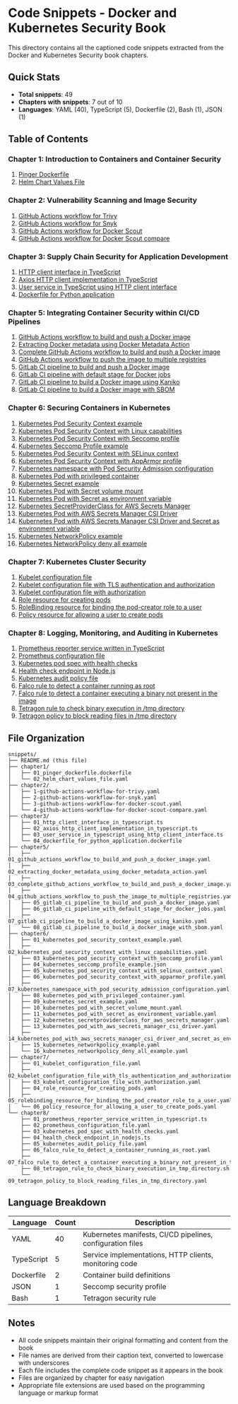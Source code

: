 # Code Snippets - Docker and Kubernetes Security Book

This directory contains all the captioned code snippets extracted from the Docker and Kubernetes Security book chapters.

## Quick Stats

- **Total snippets**: 49
- **Chapters with snippets**: 7 out of 10
- **Languages**: YAML (40), TypeScript (5), Dockerfile (2), Bash (1), JSON (1)

## Table of Contents

### Chapter 1: Introduction to Containers and Container Security

1. [Pinger Dockerfile](chapter1/01_pinger_dockerfile.dockerfile)
2. [Helm Chart Values File](chapter1/02_helm_chart_values_file.yaml)

### Chapter 2: Vulnerability Scanning and Image Security

1. [GitHub Actions workflow for Trivy](chapter2/1-github-actions-workflow-for-trivy.yaml)
2. [GitHub Actions workflow for Snyk](chapter2/2-github-actions-workflow-for-snyk.yaml)
3. [GitHub Actions workflow for Docker Scout](chapter2/3-github-actions-workflow-for-docker-scout.yaml)
4. [GitHub Actions workflow for Docker Scout compare](chapter2/4-github-actions-workflow-for-docker-scout-compare.yaml)

### Chapter 3: Supply Chain Security for Application Development

1. [HTTP client interface in TypeScript](chapter3/01_http_client_interface_in_typescript.ts)
2. [Axios HTTP client implementation in TypeScript](chapter3/02_axios_http_client_implementation_in_typescript.ts)
3. [User service in TypeScript using HTTP client interface](chapter3/03_user_service_in_typescript_using_http_client_interface.ts)
4. [Dockerfile for Python application](chapter3/04_dockerfile_for_python_application.dockerfile)

### Chapter 5: Integrating Container Security within CI/CD Pipelines

1. [GitHub Actions workflow to build and push a Docker image](chapter5/01_github_actions_workflow_to_build_and_push_a_docker_image.yaml)
2. [Extracting Docker metadata using Docker Metadata Action](chapter5/02_extracting_docker_metadata_using_docker_metadata_action.yaml)
3. [Complete GitHub Actions workflow to build and push a Docker image](chapter5/03_complete_github_actions_workflow_to_build_and_push_a_docker_image.yaml)
4. [GitHub Actions workflow to push the image to multiple registries](chapter5/04_github_actions_workflow_to_push_the_image_to_multiple_registries.yaml)
5. [GitLab CI pipeline to build and push a Docker image](chapter5/05_gitlab_ci_pipeline_to_build_and_push_a_docker_image.yaml)
6. [GitLab CI pipeline with default stage for Docker jobs](chapter5/06_gitlab_ci_pipeline_with_default_stage_for_docker_jobs.yaml)
7. [GitLab CI pipeline to build a Docker image using Kaniko](chapter5/07_gitlab_ci_pipeline_to_build_a_docker_image_using_kaniko.yaml)
8. [GitLab CI pipeline to build a Docker image with SBOM](chapter5/08_gitlab_ci_pipeline_to_build_a_docker_image_with_sbom.yaml)

### Chapter 6: Securing Containers in Kubernetes

1. [Kubernetes Pod Security Context example](chapter6/01_kubernetes_pod_security_context_example.yaml)
2. [Kubernetes Pod Security Context with Linux capabilities](chapter6/02_kubernetes_pod_security_context_with_linux_capabilities.yaml)
3. [Kubernetes Pod Security Context with Seccomp profile](chapter6/03_kubernetes_pod_security_context_with_seccomp_profile.yaml)
4. [Kubernetes Seccomp Profile example](chapter6/04_kubernetes_seccomp_profile_example.json)
5. [Kubernetes Pod Security Context with SELinux context](chapter6/05_kubernetes_pod_security_context_with_selinux_context.yaml)
6. [Kubernetes Pod Security Context with AppArmor profile](chapter6/06_kubernetes_pod_security_context_with_apparmor_profile.yaml)
7. [Kubernetes namespace with Pod Security Admission configuration](chapter6/07_kubernetes_namespace_with_pod_security_admission_configuration.yaml)
8. [Kubernetes Pod with privileged container](chapter6/08_kubernetes_pod_with_privileged_container.yaml)
9. [Kubernetes Secret example](chapter6/09_kubernetes_secret_example.yaml)
10. [Kubernetes Pod with Secret volume mount](chapter6/10_kubernetes_pod_with_secret_volume_mount.yaml)
11. [Kubernetes Pod with Secret as environment variable](chapter6/11_kubernetes_pod_with_secret_as_environment_variable.yaml)
12. [Kubernetes SecretProviderClass for AWS Secrets Manager](chapter6/12_kubernetes_secretproviderclass_for_aws_secrets_manager.yaml)
13. [Kubernetes Pod with AWS Secrets Manager CSI Driver](chapter6/13_kubernetes_pod_with_aws_secrets_manager_csi_driver.yaml)
14. [Kubernetes Pod with AWS Secrets Manager CSI Driver and Secret as environment variable](chapter6/14_kubernetes_pod_with_aws_secrets_manager_csi_driver_and_secret_as_environment_variable.yaml)
15. [Kubernetes NetworkPolicy example](chapter6/15_kubernetes_networkpolicy_example.yaml)
16. [Kubernetes NetworkPolicy deny all example](chapter6/16_kubernetes_networkpolicy_deny_all_example.yaml)

### Chapter 7: Kubernetes Cluster Security

1. [Kubelet configuration file](chapter7/01_kubelet_configuration_file.yaml)
2. [Kubelet configuration file with TLS authentication and authorization](chapter7/02_kubelet_configuration_file_with_tls_authentication_and_authorization.yaml)
3. [Kubelet configuration file with authorization](chapter7/03_kubelet_configuration_file_with_authorization.yaml)
4. [Role resource for creating pods](chapter7/04_role_resource_for_creating_pods.yaml)
5. [RoleBinding resource for binding the pod-creator role to a user](chapter7/05_rolebinding_resource_for_binding_the_pod_creator_role_to_a_user.yaml)
6. [Policy resource for allowing a user to create pods](chapter7/06_policy_resource_for_allowing_a_user_to_create_pods.yaml)

### Chapter 8: Logging, Monitoring, and Auditing in Kubernetes

1. [Prometheus reporter service written in TypeScript](chapter8/01_prometheus_reporter_service_written_in_typescript.ts)
2. [Prometheus configuration file](chapter8/02_prometheus_configuration_file.yaml)
3. [Kubernetes pod spec with health checks](chapter8/03_kubernetes_pod_spec_with_health_checks.yaml)
4. [Health check endpoint in Node.js](chapter8/04_health_check_endpoint_in_nodejs.ts)
5. [Kubernetes audit policy file](chapter8/05_kubernetes_audit_policy_file.yaml)
6. [Falco rule to detect a container running as root](chapter8/06_falco_rule_to_detect_a_container_running_as_root.yaml)
7. [Falco rule to detect a container executing a binary not present in the image](chapter8/07_falco_rule_to_detect_a_container_executing_a_binary_not_present_in_the_image.yaml)
8. [Tetragon rule to check binary execution in /tmp directory](chapter8/08_tetragon_rule_to_check_binary_execution_in_tmp_directory.sh)
9. [Tetragon policy to block reading files in /tmp directory](chapter8/09_tetragon_policy_to_block_reading_files_in_tmp_directory.yaml)

## File Organization

```
snippets/
├── README.md (this file)
├── chapter1/
│   ├── 01_pinger_dockerfile.dockerfile
│   └── 02_helm_chart_values_file.yaml
├── chapter2/
│   ├── 1-github-actions-workflow-for-trivy.yaml
│   ├── 2-github-actions-workflow-for-snyk.yaml
│   ├── 3-github-actions-workflow-for-docker-scout.yaml
│   └── 4-github-actions-workflow-for-docker-scout-compare.yaml
├── chapter3/
│   ├── 01_http_client_interface_in_typescript.ts
│   ├── 02_axios_http_client_implementation_in_typescript.ts
│   ├── 03_user_service_in_typescript_using_http_client_interface.ts
│   └── 04_dockerfile_for_python_application.dockerfile
├── chapter5/
│   ├── 01_github_actions_workflow_to_build_and_push_a_docker_image.yaml
│   ├── 02_extracting_docker_metadata_using_docker_metadata_action.yaml
│   ├── 03_complete_github_actions_workflow_to_build_and_push_a_docker_image.yaml
│   ├── 04_github_actions_workflow_to_push_the_image_to_multiple_registries.yaml
│   ├── 05_gitlab_ci_pipeline_to_build_and_push_a_docker_image.yaml
│   ├── 06_gitlab_ci_pipeline_with_default_stage_for_docker_jobs.yaml
│   ├── 07_gitlab_ci_pipeline_to_build_a_docker_image_using_kaniko.yaml
│   └── 08_gitlab_ci_pipeline_to_build_a_docker_image_with_sbom.yaml
├── chapter6/
│   ├── 01_kubernetes_pod_security_context_example.yaml
│   ├── 02_kubernetes_pod_security_context_with_linux_capabilities.yaml
│   ├── 03_kubernetes_pod_security_context_with_seccomp_profile.yaml
│   ├── 04_kubernetes_seccomp_profile_example.json
│   ├── 05_kubernetes_pod_security_context_with_selinux_context.yaml
│   ├── 06_kubernetes_pod_security_context_with_apparmor_profile.yaml
│   ├── 07_kubernetes_namespace_with_pod_security_admission_configuration.yaml
│   ├── 08_kubernetes_pod_with_privileged_container.yaml
│   ├── 09_kubernetes_secret_example.yaml
│   ├── 10_kubernetes_pod_with_secret_volume_mount.yaml
│   ├── 11_kubernetes_pod_with_secret_as_environment_variable.yaml
│   ├── 12_kubernetes_secretproviderclass_for_aws_secrets_manager.yaml
│   ├── 13_kubernetes_pod_with_aws_secrets_manager_csi_driver.yaml
│   ├── 14_kubernetes_pod_with_aws_secrets_manager_csi_driver_and_secret_as_environment_variable.yaml
│   ├── 15_kubernetes_networkpolicy_example.yaml
│   └── 16_kubernetes_networkpolicy_deny_all_example.yaml
├── chapter7/
│   ├── 01_kubelet_configuration_file.yaml
│   ├── 02_kubelet_configuration_file_with_tls_authentication_and_authorization.yaml
│   ├── 03_kubelet_configuration_file_with_authorization.yaml
│   ├── 04_role_resource_for_creating_pods.yaml
│   ├── 05_rolebinding_resource_for_binding_the_pod_creator_role_to_a_user.yaml
│   └── 06_policy_resource_for_allowing_a_user_to_create_pods.yaml
└── chapter8/
    ├── 01_prometheus_reporter_service_written_in_typescript.ts
    ├── 02_prometheus_configuration_file.yaml
    ├── 03_kubernetes_pod_spec_with_health_checks.yaml
    ├── 04_health_check_endpoint_in_nodejs.ts
    ├── 05_kubernetes_audit_policy_file.yaml
    ├── 06_falco_rule_to_detect_a_container_running_as_root.yaml
    ├── 07_falco_rule_to_detect_a_container_executing_a_binary_not_present_in_the_image.yaml
    ├── 08_tetragon_rule_to_check_binary_execution_in_tmp_directory.sh
    └── 09_tetragon_policy_to_block_reading_files_in_tmp_directory.yaml
```

## Language Breakdown

| Language | Count | Description |
|----------|-------|-------------|
| YAML | 40 | Kubernetes manifests, CI/CD pipelines, configuration files |
| TypeScript | 5 | Service implementations, HTTP clients, monitoring code |
| Dockerfile | 2 | Container build definitions |
| JSON | 1 | Seccomp security profile |
| Bash | 1 | Tetragon security rule |

## Notes

- All code snippets maintain their original formatting and content from the book
- File names are derived from their caption text, converted to lowercase with underscores
- Each file includes the complete code snippet as it appears in the book
- Files are organized by chapter for easy navigation
- Appropriate file extensions are used based on the programming language or markup format